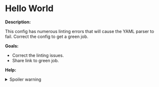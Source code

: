 # Hello World

**Description:**

This config has numerous linting errors that will cause the YAML parser to fail. Correct the config to get a green job.

**Goals:**

- Correct the linting issues.
- Share link to green job.

**Help:**
<details>
  <summary>Spoiler warning</summary>

  * https://circleci.com/docs/2.0/configuration-reference/#section=configuration
  * https://github.com/Animosity/CraftIRC/wiki/Complete-idiot's-introduction-to-yaml
  * https://circleci.com/docs/2.0/hello-world/#echo-hello-world-with-a-build-job
  
</details>